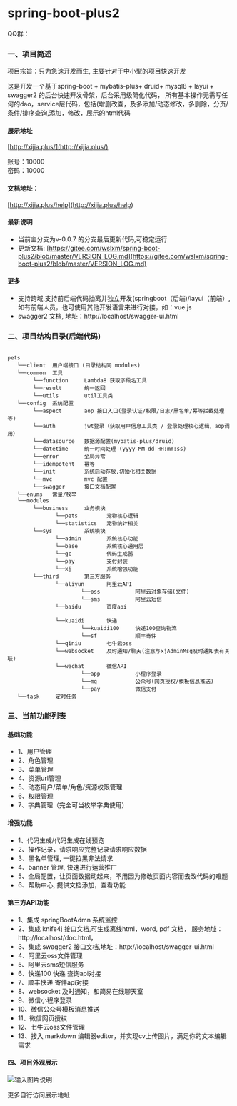 # spring-boot-plus2

QQ群：

### 一、项目简述

项目宗旨：只为急速开发而生, 主要针对于中小型的项目快速开发

这是开发一个基于spring-boot + mybatis-plus+ druid+ mysql8 + layui + swagger2 的后台快速开发骨架，后台采用级简化代码，
所有基本操作无需写任何的dao，service层代码，包括(增删改查，及多添加/动态修改，多删除，分页/条件/排序查询,添加，修改，展示的html代码


#### 展示地址
[http://xijia.plus/](http://xijia.plus/) 

账号：10000  
密码：10000

#### 文档地址：
 [http://xijia.plus/help](http://xijia.plus/help) 

#### 最新说明
- 当前主分支为v-0.0.7 的分支最后更新代码,可稳定运行
- 更新文档: [https://gitee.com/wslxm/spring-boot-plus2/blob/master/VERSION_LOG.md](https://gitee.com/wslxm/spring-boot-plus2/blob/master/VERSION_LOG.md) 

#### 更多

- 支持跨域,支持前后端代码抽离并独立开发(springboot（后端)/layui（前端）, 如有前端人员，也可使用其他开发语言来进行对接，如：vue.js
- swagger2 文档, 地址：http://localhost/swagger-ui.html


### 二、项目结构目录(后端代码)

```base

pets
   └──client  用户端接口 (目录结构同 modules)
   └──common  工具
        └──function     Lambda8 获取字段名工具
        └──result       统一返回
        └──utils        util工具类
   └──config  系统配置
        └──aspect       aop 接口入口(登录认证/权限/日志/黑名单/幂等拦截处理等)
        └──auth         jwt登录（获取用户信息工具类 / 登录处理核心逻辑，aop调用） 
        └──datasource   数据源配置(mybatis-plus/druid)
        └──datetime     统一时间处理 (yyyy-MM-dd HH:mm:ss)
        └──error        全局异常
        └──idempotent   幂等
        └──init         系统启动存放,初始化相关数据
        └──mvc          mvc 配置
        └──swagger      接口文档配置
   └──enums   常量/枚举
   └──modules
        └──business     业务模块
               └──pets         宠物核心逻辑
               └──statistics   宠物统计相关
        └──sys          系统模块
               └──admin        系统核心功能
               └──base         系统核心通用层
               └──gc           代码生成器
               └──pay          支付封装
               └──xj           系统增强功能
        └──third        第三方服务
               └──aliyun       阿里云API
                       └──oss           阿里云对象存储(文件)
                       └──sms           阿里云短信
               └──baidu        百度api
            
               └──kuaidi       快递
                       └──kuaidi100     快递100查询物流
                       └──sf            顺丰寄件
               └──qiniu        七牛云oss
               └──websocket    及时通知/聊天(注意与xjAdminMsg及时通知表有关联)
               └──wechat       微信API
                       └──app           小程序登录 
                       └──mq            公众号(网页授权/模板信息推送)
                       └──pay           微信支付
   └──task     定时任务

```


### 三、当前功能列表
#### 基础功能
- 1、用户管理
- 2、角色管理
- 3、菜单管理
- 4、资源url管理
- 5、动态用户/菜单/角色/资源权限管理 
- 6、权限管理
- 7、字典管理（完全可当枚举字典使用）


#### 增强功能
- 1、代码生成/代码生成在线预览   
- 2、操作记录，请求响应完整记录请求响应数据
- 3、黑名单管理, 一键拉黑非法请求
- 4、banner 管理, 快速进行运营推广
- 5、全局配置，让页面数据动起来，不用因为修改页面内容而去改代码的难题
- 6、帮助中心, 提供文档添加，查看功能

#### 第三方API功能
- 1、集成 springBootAdmn 系统监控
- 2、集成 knife4j 接口文档,可生成离线html，word, pdf 文档， 服务地址：http://localhost/doc.html，
- 3、集成 swagger2 接口文档,地址：http://localhost/swagger-ui.html
- 4、阿里云oss文件管理
- 5、阿里云sms短信服务
- 6、快递100 快递 查询api对接
- 7、顺丰快递 寄件api对接
- 8、websocket 及时通知，和简易在线聊天室
- 9、微信小程序登录
- 10、微信公众号模板消息推送
- 11、微信网页授权
- 12、七牛云oss文件管理
- 13、接入 markdown 编辑器editor，并实现cv上传图片，满足你的文本编辑需求



#### 四、项目外观展示

![输入图片说明](https://images.gitee.com/uploads/images/2020/1206/114540_8a29dc40_2208600.png "屏幕截图.png")

更多自行访问展示地址





